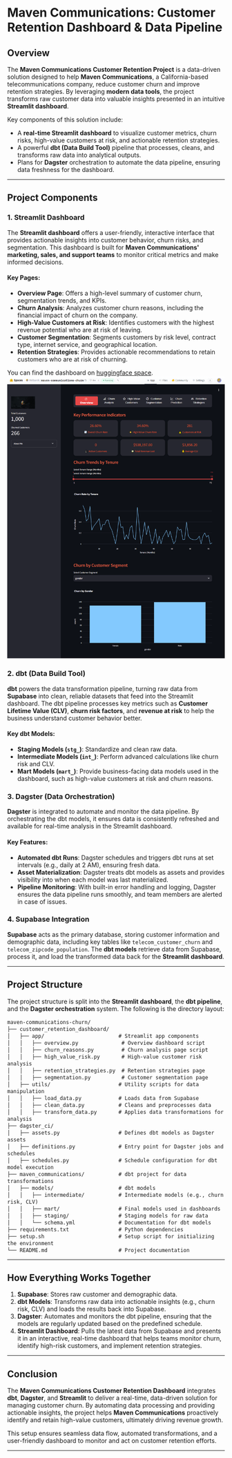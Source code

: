 # Maven Communications: Customer Retention Dashboard & Data Pipeline

## Overview

The **Maven Communications Customer Retention Project** is a data-driven solution designed to help **Maven Communications**, a California-based telecommunications company, reduce customer churn and improve retention strategies. By leveraging **modern data tools**, the project transforms raw customer data into valuable insights presented in an intuitive **Streamlit dashboard**.

Key components of this solution include:
- A **real-time Streamlit dashboard** to visualize customer metrics, churn risks, high-value customers at risk, and actionable retention strategies.
- A powerful **dbt (Data Build Tool)** pipeline that processes, cleans, and transforms raw data into analytical outputs.
- Plans for **Dagster** orchestration to automate the data pipeline, ensuring data freshness for the dashboard.

---

## Project Components

### 1. **Streamlit Dashboard**

The **Streamlit dashboard** offers a user-friendly, interactive interface that provides actionable insights into customer behavior, churn risks, and segmentation. This dashboard is built for **Maven Communications' marketing, sales, and support teams** to monitor critical metrics and make informed decisions.

#### Key Pages:
- **Overview Page**: Offers a high-level summary of customer churn, segmentation trends, and KPIs.
- **Churn Analysis**: Analyzes customer churn reasons, including the financial impact of churn on the company.
- **High-Value Customers at Risk**: Identifies customers with the highest revenue potential who are at risk of leaving.
- **Customer Segmentation**: Segments customers by risk level, contract type, internet service, and geographical location.
- **Retention Strategies**: Provides actionable recommendations to retain customers who are at risk of churning.

You can find the dashboard on [huggingface space](https://huggingface.co/spaces/Mebarek/maven-communications-churn).
![maven-communications-churn.png](customer_retention_dashboard%2Fmaven-communications-churn.png)
### 2. **dbt (Data Build Tool)**

**dbt** powers the data transformation pipeline, turning raw data from **Supabase** into clean, reliable datasets that feed into the Streamlit dashboard. The dbt pipeline processes key metrics such as **Customer Lifetime Value (CLV)**, **churn risk factors**, and **revenue at risk** to help the business understand customer behavior better.

#### Key dbt Models:
- **Staging Models (`stg_`)**: Standardize and clean raw data.
- **Intermediate Models (`int_`)**: Perform advanced calculations like churn risk and CLV.
- **Mart Models (`mart_`)**: Provide business-facing data models used in the dashboard, such as high-value customers at risk and churn reasons.

### 3. **Dagster (Data Orchestration)**

**Dagster** is integrated to automate and monitor the data pipeline. By orchestrating the dbt models, it ensures data is consistently refreshed and available for real-time analysis in the Streamlit dashboard.

#### Key Features:
- **Automated dbt Runs**: Dagster schedules and triggers dbt runs at set intervals (e.g., daily at 2 AM), ensuring fresh data.
- **Asset Materialization**: Dagster treats dbt models as assets and provides visibility into when each model was last materialized.
- **Pipeline Monitoring**: With built-in error handling and logging, Dagster ensures the data pipeline runs smoothly, and team members are alerted in case of issues.

### 4. **Supabase Integration**

**Supabase** acts as the primary database, storing customer information and demographic data, including key tables like `telecom_customer_churn` and `telecom_zipcode_population`. The **dbt models** retrieve data from Supabase, process it, and load the transformed data back for the **Streamlit dashboard**.

---

## Project Structure

The project structure is split into the **Streamlit dashboard**, the **dbt pipeline**, and the **Dagster orchestration** system. The following is the directory layout:

```
maven-communications-churn/
├── customer_retention_dashboard/
│   ├── app/                        # Streamlit app components
│   │   ├── overview.py              # Overview dashboard script
│   │   ├── churn_reasons.py         # Churn analysis page script
│   │   ├── high_value_risk.py       # High-value customer risk analysis
│   │   ├── retention_strategies.py  # Retention strategies page
│   │   ├── segmentation.py          # Customer segmentation page
│   ├── utils/                      # Utility scripts for data manipulation
│   │   ├── load_data.py            # Loads data from Supabase
│   │   ├── clean_data.py           # Cleans and preprocesses data
│   │   ├── transform_data.py       # Applies data transformations for analysis
├── dagster_ci/
│   ├── assets.py                   # Defines dbt models as Dagster assets
│   ├── definitions.py              # Entry point for Dagster jobs and schedules
│   ├── schedules.py                # Schedule configuration for dbt model execution
├── maven_communications/           # dbt project for data transformations
│   ├── models/                     # dbt models
│   │   ├── intermediate/           # Intermediate models (e.g., churn risk, CLV)
│   │   ├── mart/                   # Final models used in dashboards
│   │   ├── staging/                # Staging models for raw data
│   │   └── schema.yml              # Documentation for dbt models
├── requirements.txt                # Python dependencies
├── setup.sh                        # Setup script for initializing the environment
└── README.md                       # Project documentation
```

---

## How Everything Works Together

1. **Supabase**: Stores raw customer and demographic data.
2. **dbt Models**: Transforms raw data into actionable insights (e.g., churn risk, CLV) and loads the results back into Supabase.
3. **Dagster**: Automates and monitors the dbt pipeline, ensuring that the models are regularly updated based on the predefined schedule.
4. **Streamlit Dashboard**: Pulls the latest data from Supabase and presents it in an interactive, real-time dashboard that helps teams monitor churn, identify high-risk customers, and implement retention strategies.

---

## Conclusion

The **Maven Communications Customer Retention Dashboard** integrates **dbt**, **Dagster**, and **Streamlit** to deliver a real-time, data-driven solution for managing customer churn. By automating data processing and providing actionable insights, the project helps **Maven Communications** proactively identify and retain high-value customers, ultimately driving revenue growth.

This setup ensures seamless data flow, automated transformations, and a user-friendly dashboard to monitor and act on customer retention efforts.

--- 
